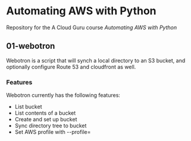 # Automating AWS with Python

Repository for the A Cloud Guru course *Automating AWS with Python*

## 01-webotron

Webotron is a script that will synch a local directory to an S3 bucket, and optionally configure Route 53 and cloudfront as well.

### Features

Webotron currently has the following features:

- List bucket
- List contents of a bucket
- Create and set up bucket
- Sync directory tree to bucket
- Set AWS profile with --profile=<profileName>
